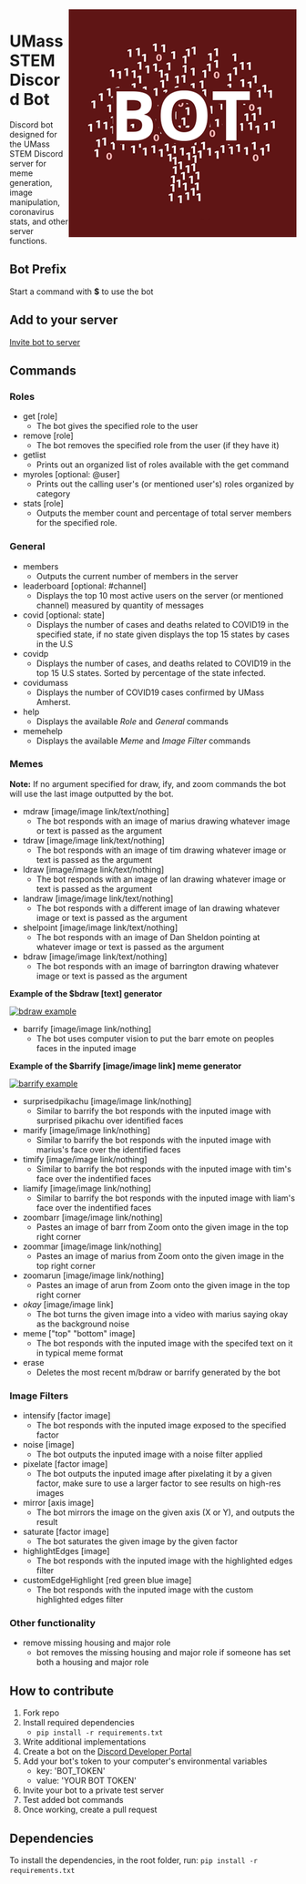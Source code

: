 <img align="right" src="https://github.com/coffincw/UMass-STEM-Discord-Bot/blob/master/Umass-stem-logo-400.png?raw=true">

# UMass STEM Discord Bot 

Discord bot designed for the UMass STEM Discord server for meme generation, image manipulation, coronavirus stats, and other server functions.

## Bot Prefix
Start a command with **$** to use the bot

## Add to your server

[Invite bot to server](https://discordapp.com/api/oauth2/authorize?client_id=552254598279069708&permissions=1342179392&scope=bot)

## Commands
### Roles
- get [role]
  - The bot gives the specified role to the user
- remove [role]
  - The bot removes the specified role from the user (if they have it)
- getlist
  - Prints out an organized list of roles available with the get command
- myroles [optional: @user]
  - Prints out the calling user's (or mentioned user's) roles organized by category
- stats [role]
  - Outputs the member count and percentage of total server members for the specified role.

### General
- members
    - Outputs the current number of members in the server
- leaderboard [optional: #channel]
    - Displays the top 10 most active users on the server (or mentioned channel) measured by quantity of messages
- covid [optional: state]
    - Displays the number of cases and deaths related to COVID19 in the specified state, if no state given displays the top 15 states by cases in the U.S
- covidp
    - Displays the number of cases, and deaths related to COVID19 in the top 15 U.S states. Sorted by percentage of the state infected.
- covidumass
    - Displays the number of COVID19 cases confirmed by UMass Amherst.
- help
    - Displays the available *Role* and *General* commands
- memehelp
    - Displays the available *Meme* and *Image Filter* commands
  
### Memes
**Note:** If no argument specified for draw, ify, and zoom commands the bot will use the last image outputted by the bot.
- mdraw [image/image link/text/nothing]
    - The bot responds with an image of marius drawing whatever image or text is passed as the argument
- tdraw [image/image link/text/nothing]
    - The bot responds with an image of tim drawing whatever image or text is passed as the argument
- ldraw [image/image link/text/nothing]
    - The bot responds with an image of lan drawing whatever image or text is passed as the argument
- landraw [image/image link/text/nothing]
    - The bot responds with a different image of lan drawing whatever image or text is passed as the argument
- shelpoint [image/image link/text/nothing]
    - The bot responds with an image of Dan Sheldon pointing at whatever image or text is passed as the argument
- bdraw [image/image link/text/nothing]
    - The bot responds with an image of barrington drawing whatever image or text is passed as the argument

**Example of the $bdraw [text] generator**

[![bdraw example](https://i.gyazo.com/c598fe1f391e75f0207dc392332cd622.gif)](https://gyazo.com/c598fe1f391e75f0207dc392332cd622)

- barrify [image/image link/nothing]
    - The bot uses computer vision to put the barr emote on peoples faces in the inputed image

**Example of the $barrify [image/image link] meme generator**

[![barrify example](https://i.gyazo.com/8da3a10f6f2ff0b3e59f3535fad204c6.gif)](https://gyazo.com/8da3a10f6f2ff0b3e59f3535fad204c6)

- surprisedpikachu [image/image link/nothing]
    - Similar to barrify the bot responds with the inputed image with surprised pikachu over identified faces
- marify [image/image link/nothing]
    - Similar to barrify the bot responds with the inputed image with marius's face over the identified faces
- timify [image/image link/nothing]
    - Similar to barrify the bot responds with the inputed image with tim's face over the indentified faces
- liamify [image/image link/nothing]
    - Similar to barrify the bot responds with the inputed image with liam's face over the indentified faces
- zoombarr [image/image link/nothing]
    - Pastes an image of barr from Zoom onto the given image in the top right corner
- zoommar [image/image link/nothing]
    - Pastes an image of marius from Zoom onto the given image in the top right corner
- zoomarun [image/image link/nothing]
    - Pastes an image of arun from Zoom onto the given image in the top right corner
- *okay* [image/image link]
    - The bot turns the given image into a video with marius saying okay as the background noise
- meme ["top" "bottom" image]
    - The bot responds with the inputed image with the specifed text on it in typical meme format
- erase
    - Deletes the most recent m/bdraw or barrify generated by the bot

### Image Filters
- intensify [factor image]
    - The bot responds with the inputed image exposed to the specified factor
- noise [image]
    - The bot outputs the inputed image with a noise filter applied
- pixelate [factor image]
    - The bot outputs the inputed image after pixelating it by a given factor, make sure to use a larger factor to see results on high-res images
- mirror [axis image]
    - The bot mirrors the image on the given axis (X or Y), and outputs the result
- saturate [factor image]
    - The bot saturates the given image by the given factor
- highlightEdges [image]
    - The bot responds with the inputed image with the highlighted edges filter
- customEdgeHighlight [red green blue image]
    - The bot responds with the inputed image with the custom highlighted edges filter

### Other functionality
- remove missing housing and major role
    - bot removes the missing housing and major role if someone has set both a housing and major role

## How to contribute
1. Fork repo
2. Install required dependencies
    - `pip install -r requirements.txt`
2. Write additional implementations
3. Create a bot on the [Discord Developer Portal](https://discordapp.com/developers/applications/)
4. Add your bot's token to your computer's environmental variables
    - key: 'BOT_TOKEN'
    - value: 'YOUR BOT TOKEN'
5. Invite your bot to a private test server
6. Test added bot commands
7. Once working, create a pull request

## Dependencies
To install the dependencies, in the root folder, run:
`pip install -r requirements.txt`
